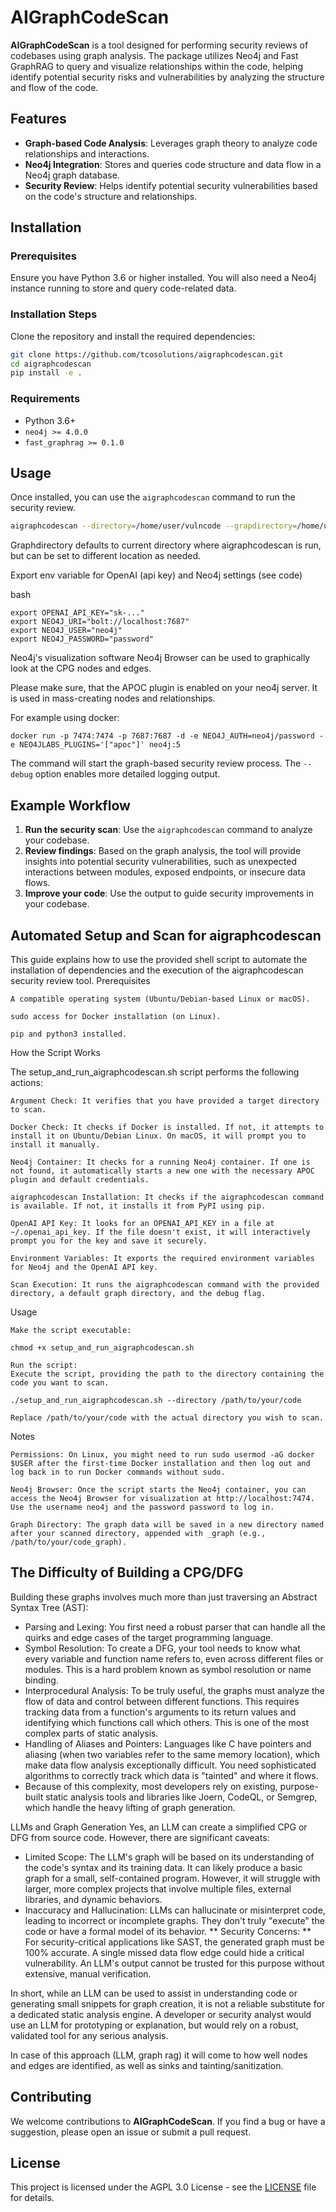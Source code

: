 # AIGraphCodeScan

**AIGraphCodeScan** is a tool designed for performing security reviews of codebases using graph analysis. The package utilizes Neo4j and Fast GraphRAG to query and visualize relationships within the code, helping identify potential security risks and vulnerabilities by analyzing the structure and flow of the code.

## Features

- **Graph-based Code Analysis**: Leverages graph theory to analyze code relationships and interactions.
- **Neo4j Integration**: Stores and queries code structure and data flow in a Neo4j graph database.
- **Security Review**: Helps identify potential security vulnerabilities based on the code's structure and relationships.

## Installation

### Prerequisites

Ensure you have Python 3.6 or higher installed. You will also need a Neo4j instance running to store and query code-related data.

### Installation Steps

Clone the repository and install the required dependencies:

```bash
git clone https://github.com/tcosolutions/aigraphcodescan.git
cd aigraphcodescan
pip install -e .
```

### Requirements

- Python 3.6+
- `neo4j >= 4.0.0`
- `fast_graphrag >= 0.1.0`

## Usage

Once installed, you can use the `aigraphcodescan` command to run the security review.

```bash
aigraphcodescan --directory=/home/user/vulncode --grapdirectory=/home/user/aigraphcodescan/vulncode_graph --debug
```

Graphdirectory defaults to current directory where aigraphcodescan is run, but can be set to different location as needed.

Export env variable for OpenAI (api key) and Neo4j settings (see code)

bash
```
export OPENAI_API_KEY="sk-..."
export NEO4J_URI="bolt://localhost:7687"
export NEO4J_USER="neo4j"
export NEO4J_PASSWORD="password"
```

Neo4j's visualization software Neo4j Browser can be used to graphically look at the CPG nodes and edges.

Please make sure, that the APOC plugin is enabled on your neo4j server. It is used in mass-creating nodes and relationships.

For example using docker:
```
docker run -p 7474:7474 -p 7687:7687 -d -e NEO4J_AUTH=neo4j/password -e NEO4JLABS_PLUGINS='["apoc"]' neo4j:5
```

The command will start the graph-based security review process. The `--debug` option enables more detailed logging output.

## Example Workflow

1. **Run the security scan**: Use the `aigraphcodescan` command to analyze your codebase.
2. **Review findings**: Based on the graph analysis, the tool will provide insights into potential security vulnerabilities, such as unexpected interactions between modules, exposed endpoints, or insecure data flows.
3. **Improve your code**: Use the output to guide security improvements in your codebase.


## Automated Setup and Scan for aigraphcodescan

This guide explains how to use the provided shell script to automate the installation of dependencies and the execution of the aigraphcodescan security review tool.
Prerequisites

    A compatible operating system (Ubuntu/Debian-based Linux or macOS).

    sudo access for Docker installation (on Linux).

    pip and python3 installed.

How the Script Works

The setup_and_run_aigraphcodescan.sh script performs the following actions:

    Argument Check: It verifies that you have provided a target directory to scan.

    Docker Check: It checks if Docker is installed. If not, it attempts to install it on Ubuntu/Debian Linux. On macOS, it will prompt you to install it manually.

    Neo4j Container: It checks for a running Neo4j container. If one is not found, it automatically starts a new one with the necessary APOC plugin and default credentials.

    aigraphcodescan Installation: It checks if the aigraphcodescan command is available. If not, it installs it from PyPI using pip.

    OpenAI API Key: It looks for an OPENAI_API_KEY in a file at ~/.openai_api_key. If the file doesn't exist, it will interactively prompt you for the key and save it securely.

    Environment Variables: It exports the required environment variables for Neo4j and the OpenAI API key.

    Scan Execution: It runs the aigraphcodescan command with the provided directory, a default graph directory, and the debug flag.

Usage

    Make the script executable:

    chmod +x setup_and_run_aigraphcodescan.sh

    Run the script:
    Execute the script, providing the path to the directory containing the code you want to scan.

    ./setup_and_run_aigraphcodescan.sh --directory /path/to/your/code

    Replace /path/to/your/code with the actual directory you wish to scan.

Notes

    Permissions: On Linux, you might need to run sudo usermod -aG docker $USER after the first-time Docker installation and then log out and log back in to run Docker commands without sudo.

    Neo4j Browser: Once the script starts the Neo4j container, you can access the Neo4j Browser for visualization at http://localhost:7474. Use the username neo4j and the password password to log in.

    Graph Directory: The graph data will be saved in a new directory named after your scanned directory, appended with _graph (e.g., /path/to/your/code_graph).

## The Difficulty of Building a CPG/DFG


Building these graphs involves much more than just traversing an Abstract Syntax Tree (AST):

* Parsing and Lexing: You first need a robust parser that can handle all the quirks and edge cases of the target programming language.
* Symbol Resolution: To create a DFG, your tool needs to know what every variable and function name refers to, even across different files or modules. This is a hard problem known as symbol resolution or name binding.
* Interprocedural Analysis: To be truly useful, the graphs must analyze the flow of data and control between different functions. This requires tracking data from a function's arguments to its return values and identifying which functions call which others. This is one of the most complex parts of static analysis.
* Handling of Aliases and Pointers: Languages like C have pointers and aliasing (when two variables refer to the same memory location), which make data flow analysis exceptionally difficult. You need sophisticated algorithms to correctly track which data is "tainted" and where it flows.
* Because of this complexity, most developers rely on existing, purpose-built static analysis tools and libraries like Joern, CodeQL, or Semgrep, which handle the heavy lifting of graph generation.

LLMs and Graph Generation
Yes, an LLM can create a simplified CPG or DFG from source code. However, there are significant caveats:
* Limited Scope: The LLM's graph will be based on its understanding of the code's syntax and its training data. It can likely produce a basic graph for a small, self-contained program. However, it will struggle with larger, more complex projects that involve multiple files, external libraries, and dynamic behaviors.
* Inaccuracy and Hallucination: LLMs can hallucinate or misinterpret code, leading to incorrect or incomplete graphs. They don't truly "execute" the code or have a formal model of its behavior.
** Security Concerns: ** For security-critical applications like SAST, the generated graph must be 100% accurate. A single missed data flow edge could hide a critical vulnerability. An LLM's output cannot be trusted for this purpose without extensive, manual verification.
  
In short, while an LLM can be used to assist in understanding code or generating small snippets for graph creation, it is not a reliable substitute for a dedicated static analysis engine. A developer or security analyst would use an LLM for prototyping or explanation, but would rely on a robust, validated tool for any serious analysis.

In case of this approach (LLM, graph rag) it will come to how well nodes and edges are identified, as well as sinks and tainting/sanitization.



## Contributing

We welcome contributions to **AIGraphCodeScan**. If you find a bug or have a suggestion, please open an issue or submit a pull request.

## License

This project is licensed under the AGPL 3.0 License - see the [LICENSE](LICENSE) file for details.
